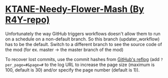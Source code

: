# [KTANE-Needy-Flower-Mash (By R4Y-repo)](https://github.com/R4Y-repo/KTANE-Needy-Flower-Mash)

Unfortunately the way GitHub triggers workflows doesn't allow them to run on a schedule on a non-default branch. So this branch (updater_workflow) has to be the default. Switch to a different branch to see the source code of the mod (for ex. master -> the master branch of the mod)

To recover lost commits, use the commit hashes from [GitHub's reflog](https://api.github.com/repos/KtaneModules/KTANE-Needy-Flower-Mash-R4Y-repo/events) (add `?per_page=#&page=#` to the log URL to increase the page size (maximum is 100, default is 30) and/or specify the page number (default is 1)).
